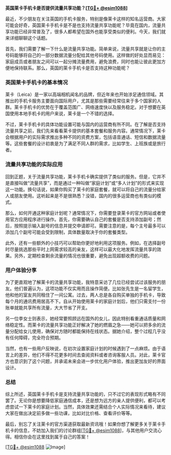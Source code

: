 **英国莱卡手机卡是否提供流量共享功能？[[TG💪+ @esim1088](https://t.me/s/esim1088)]**

最近，不少朋友在关注英国的手机卡服务，特别是像莱卡这样的知名运营商。大家可能会好奇，英国莱卡手机卡是不是也支持流量共享功能呢？毕竟在国内，流量共享功能已经非常普及了，很多人都希望在国外也能享受类似的便利。今天，我们就来详细聊聊这个话题。

首先，我们需要了解一下什么是流量共享功能。简单来说，流量共享就是让你的主号码能够将自己的一部分数据流量分配给其他号码使用。这样做的好处显而易见：家庭成员或者朋友之间可以一起分摊流量费用，避免浪费，同时也能让彼此更加方便地保持联系。那么，英国的莱卡手机卡是否支持这种功能呢？

### 英国莱卡手机卡的基本情况

莱卡（Leica）是一家以高端相机闻名的品牌，但近年来也开始涉足通信领域。其推出的手机卡服务主要面向国际用户，尤其是那些需要经常往来于多个国家的人群。莱卡手机卡的优势在于覆盖范围广、网络速度快以及服务稳定。对于想要在英国使用本地手机卡的用户来说，莱卡是一个不错的选择。

不过，莱卡手机卡的具体功能设置可能与国内的运营商有所不同。在了解是否支持流量共享之前，我们先来看看莱卡提供的基本套餐和服务内容。通常情况下，莱卡会根据用户的实际需求推出多种不同的资费方案，包括语音通话、短信和数据流量等。这些套餐的设计初衷是为了满足不同人群的需求，比如学生、上班族或是旅行者。

### 流量共享功能的实际应用

回到正题，关于流量共享功能，莱卡手机卡确实提供了类似的服务。但是，它并不是直接叫做“流量共享”，而是通过一种叫做“家庭计划”或“多人计划”的形式来实现这一功能。换句话说，如果你购买了莱卡的家庭套餐，就可以将自己的流量分给家人或朋友使用。这听起来是不是很熟悉？没错，国内的很多运营商也有类似的模式。

那么，如何开通这种家庭计划呢？通常情况下，你需要登录莱卡的官方网站或者使用官方应用程序进行操作。首先，你需要确认自己的套餐是否支持添加副号；然后，按照提示输入副号的信息并提交申请即可。需要注意的是，每个主号最多可以添加几个副号可能会受到限制，具体数量取决于你的套餐类型。

此外，还有一些额外的小技巧可以帮助你更好地利用这项服务。例如，在选择副号时尽量挑选那些平时上网需求较高的亲友，这样可以最大化地发挥流量共享的效果。另外，定期检查剩余流量的情况也很重要，避免出现超额收费的问题。

### 用户体验分享

为了更直观地了解莱卡的流量共享功能，我特意采访了几位已经尝试过该服务的朋友。他们普遍认为，这项功能不仅实用而且操作简便。比如张先生是一名留学生，他和他的室友共同租住了一间公寓。过去，两人总是各自购买单独的手机卡，导致每个月的通讯费用居高不下。自从开始使用莱卡的家庭计划后，他们只需支付一份账单就能共享所有流量，大大节省了开支。

另一位李女士则表示，她经常要照顾远在国外的女儿，因此特别看重通话质量和网络稳定性。而莱卡的流量共享功能正好解决了她的燃眉之急——她可以把多余的流量分配给女儿使用，确保对方随时都能保持在线状态。据她介绍，整个过程几乎没有任何障碍，完全符合预期。

当然，也有一些用户反映说，在初次设置家庭计划的时候遇到了一点麻烦。由于语言上的差异，他们不得不花更多时间去查阅资料或者咨询客服人员。对此，莱卡官方也意识到了这个问题，并承诺未来会进一步优化用户体验，推出更加友好的界面设计。

### 总结

综上所述，英国莱卡手机卡是支持流量共享功能的，只不过它的表现形式略有不同罢了。无论你是想要降低家庭通信成本，还是想为远方的亲人提供便利，都可以考虑尝试一下莱卡的家庭计划。当然，具体效果还需结合个人实际情况来看待，建议大家在做出决定前多做一些功课，比如对比价格、查看评价等等。

最后，别忘了关注莱卡的官方渠道获取最新资讯哦！如果你想了解更多关于莱卡手机卡的信息，不妨加入我们的讨论群组[[TG💪+ @esim1088](https://t.me/s/esim1088)]，与其他用户交流心得。相信你会在这里找到属于自己的答案！

[[TG💪+ @esim1088](https://t.me/s/esim1088) ![Image](https://i.postimg.cc/4NQfJmqS/Snipaste-2025-05-13-00-14-12.png)]